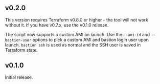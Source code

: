 ## v0.2.0

This version requires Terraform v0.8.0 or higher - the tool will not work
without it. If you have v0.7.x, use the v0.1.0 release.

The script now supports a custom AMI on launch. Use the `--ami-id` and
`--bastion-user` options to pick a custom AMI and bastion login user upon
launch. `bastion ssh` is used as normal and the SSH user is saved in Terraform
state.

## v0.1.0

Initial release.
